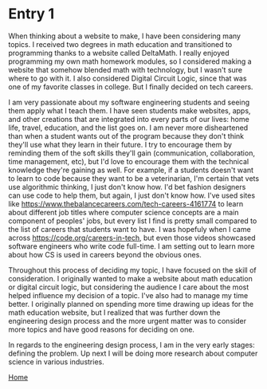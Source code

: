 # Entry 1

When thinking about a website to make, I have been considering many topics. I received two degrees in math education and transitioned to programming thanks to a website called DeltaMath. I really enjoyed programming my own math homework modules, so I considered making a website that somehow blended math with technology, but I wasn't sure where to go with it. I also considered Digital Circuit Logic, since that was one of my favorite classes in college. But I finally decided on tech careers. 

I am very passionate about my software engineering students and seeing them apply what I teach them. I have seen students make websites, apps, and other creations that are integrated into every parts of our lives: home life, travel, education, and the list goes on. I am never more disheartened than when a student wants out of the program because they don't think they'll use what they learn in their future. I try to encourage them by reminding them of the soft skills they'll gain (communication, collaboration, time management, etc), but I'd love to encourage them with the technical knowledge they're gaining as well. For example, if a students doesn't want to learn to code because they want to be a veterinarian, I'm certain that vets use algorithmic thinking, I just don't know how. I'd bet fashion designers can use code to help them, but again, I just don't know how. I've used sites like https://www.thebalancecareers.com/tech-careers-4161774 to learn about different job titles where computer science concepts are a main component of peoples' jobs, but every list I find is pretty small compared to the list of careers that students want to have. I was hopefuly when I came across https://code.org/careers-in-tech, but even those videos showcased software engineers who write code full-time. I am setting out to learn more about how CS is used in careers beyond the obvious ones.

Throughout this process of deciding my topic, I have focused on the skill of consideration. I originally wanted to make a website about math education or digital circuit logic, but considering the audience I care about the most helped influence my decision of a topic. I've also had to manage my time better. I originally planned on spending more time drawing up ideas for the math education website, but I realized that was further down the engineering design process and the more urgent matter was to consider more topics and have good reasons for deciding on one.

In regards to the engineering design process, I am in the very early stages: defining the problem. Up next I will be doing more research about computer science in various industries.

[Home](../README.md)